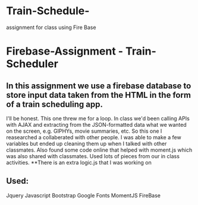 # Train-Schedule-
assignment for class using Fire Base
# Firebase-Assignment - Train-Scheduler
## In this assignment we use a firebase database to store input data taken from the HTML in the form of a train scheduling app.
I'll be honest. This one threw me for a loop. In class we'd been calling APIs with AJAX and extracting from the JSON-formatted data what we wanted on the screen, e.g. GIPHYs, movie summaries, etc. So this one I reasearched a collaberated with other people. I was able to make a few variables but ended up cleaning them up when I talked with other classmates. Also found some code online that helped with moment.js which was also shared with classmates. Used lots of pieces from our in class activities.
**There is an extra logic.js that I was working on 
## Used:
Jquery
Javascript
Bootstrap
Google Fonts
MomentJS
FireBase

